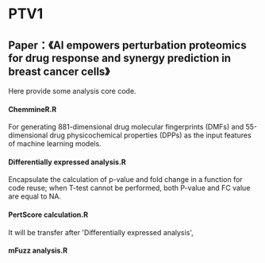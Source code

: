 # PTV1
## Paper：《AI empowers perturbation proteomics for drug response and synergy prediction in breast cancer cells》
Here provide some analysis core code.

#### ChemmineR.R
For generating 881-dimensional drug molecular fingerprints (DMFs) and 55-dimensional drug physicochemical properties (DPPs) as the input features of machine learning models.
#### Differentially expressed analysis.R
Encapsulate the calculation of p-value and fold change in a function for code reuse; when T-test cannot be performed, both P-value and FC value are equal to NA.
#### PertScore calculation.R
It will be transfer after 'Differentially expressed analysis', 
#### mFuzz analysis.R
